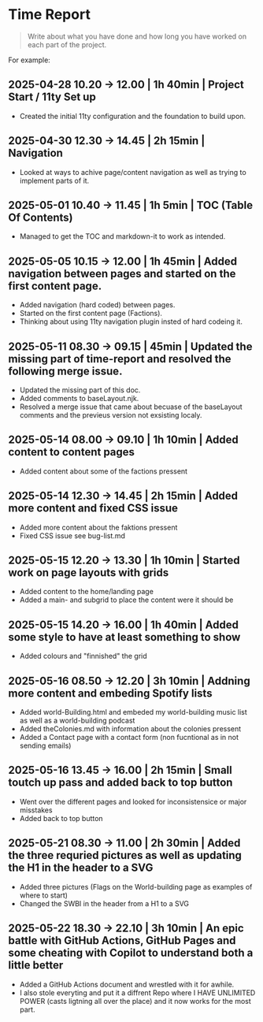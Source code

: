 # Time Report

> Write about what you have done and how long you have worked on each part of the project.

For example: 

## 2025-04-28 10.20 -> 12.00 | 1h 40min | Project Start / 11ty Set up
  - Created the initial 11ty configuration and the foundation to build upon.

## 2025-04-30 12.30 -> 14.45 | 2h 15min | Navigation
  - Looked at ways to achive page/content navigation as well as trying to implement parts of it.

## 2025-05-01 10.40 -> 11.45 | 1h 5min | TOC (Table Of Contents)
  - Managed to get the TOC and markdown-it to work as intended.

## 2025-05-05 10.15 -> 12.00 | 1h 45min | Added navigation between pages and started on the first content page.
  - Added navigation (hard coded) between pages.
  - Started on the first content page (Factions).
  - Thinking about using 11ty navigation plugin insted of hard codeing it.

## 2025-05-11 08.30 -> 09.15 | 45min | Updated the missing part of time-report and resolved the following merge issue.
  - Updated the missing part of this doc.
  - Added comments to baseLayout.njk.
  - Resolved a merge issue that came about becuase of the baseLayout comments and the previeus version not exsisting localy.

## 2025-05-14 08.00 -> 09.10 | 1h 10min | Added content to content pages
  - Added content about some of the factions pressent

## 2025-05-14 12.30 -> 14.45 | 2h 15min | Added more content and fixed CSS issue
  - Added more content about the faktions pressent
  - Fixed CSS issue see bug-list.md

## 2025-05-15 12.20 -> 13.30 | 1h 10min | Started work on page layouts with grids
  - Added content to the home/landing page
  - Added a main- and subgrid to place the content were it should be

## 2025-05-15 14.20 -> 16.00 | 1h 40min | Added some style to have at least something to show
  - Added colours and "finnished" the grid

## 2025-05-16 08.50 -> 12.20 | 3h 10min | Addning more content and embeding Spotify lists
  - Added world-Building.html and embeded my world-building music list as well as a world-building podcast
  - Added theColonies.md with information about the colonies pressent
  - Added a Contact page with a contact form (non fucntional as in not sending emails)

## 2025-05-16 13.45 -> 16.00 | 2h 15min | Small toutch up pass and added back to top button
  - Went over the different pages and looked for inconsistensice or major misstakes
  - Added back to top button

## 2025-05-21 08.30 -> 11.00 | 2h 30min | Added the three requried pictures as well as updating the H1 in the header to a SVG
  - Added three pictures (Flags on the World-building page as examples of where to start)
  - Changed the SWBI in the header from a H1 to a SVG

## 2025-05-22 18.30 -> 22.10 | 3h 10min | An epic battle with GitHub Actions, GitHub Pages and some cheating with Copilot to understand both a little better
  - Added a GitHub Actions document and wrestled with it for awhile.
  - I also stole everyting and put it a diffrent Repo where I HAVE UNLIMITED POWER (casts ligtning all over the place) and it now works for the most part.